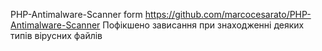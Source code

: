PHP-Antimalware-Scanner form https://github.com/marcocesarato/PHP-Antimalware-Scanner
Пофікшено зависання при знаходженні деяких типів вірусних файлів
